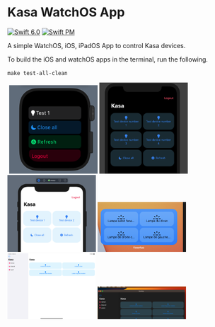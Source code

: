 # Kasa WatchOS App

[![Swift 6.0](https://img.shields.io/badge/swift-6.0-ED523F.svg?style=flat)](https://swift.org/download/)
[![Swift PM](https://img.shields.io/badge/platform-watchOS%20%7C%20iOS-informational.svg?style=flat)](https://swift.org/package-manager/) 

A simple WatchOS, iOS, iPadOS App to control Kasa devices.

To build the iOS and watchOS apps in the terminal, run the following.

```
make test-all-clean
```
<img src="readme_images/log.png" alt="drawing" width="00"/>
<img src="readme_images/devices.png" alt="drawing" width="200"/>
<img src="readme_images/ios_dark.png" alt="drawing" width="200"/>
<img src="readme_images/ios.png" alt="drawing" width="200"/>
<img src="readme_images/widget.png" alt="drawing" width="200"/>
<img src="readme_images/ipad.png" alt="drawing" width="200"/>
<img src="readme_images/macos.png" alt="drawing" width="200"/>

